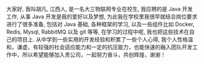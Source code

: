 大家好, 我叫胡凡, 江西人, 是一名大三物联网专业在校生, 我应聘的是 Java 开发工作, 从事 Java  开发是我的爱好以及梦想, 为此我在学校里我很早就结合岗位要求进行了很多准备, 包括对 Java 基础, 各种框架的学习, 以及一些组件比如 Docker, Redis, Mysql, RabbitMQ 以及 git 等等, 在学习的过程中呢, 我也把这些技术在自己的项目上. 从中学到一些实用的开发经验和积累了一些个人心得, 我个人性格温和，谦虚，有较强的社会适应能力和一定的抗压能力，也能快速的融入团队开发工作中，所以希望能够加入贵公司，一起努力奋斗，共创辉煌，谢谢！



